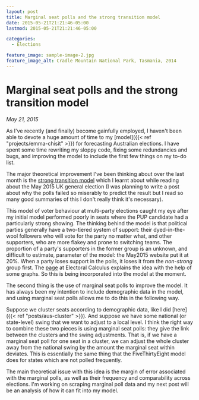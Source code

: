 ```yaml
---
layout: post
title: Marginal seat polls and the strong transition model
date: 2015-05-21T21:21:46-05:00
lastmod: 2015-05-21T21:21:46-05:00

categories:
  - Elections

feature_image: sample-image-2.jpg
feature_image_alt: Cradle Mountain National Park, Tasmania, 2014
---
```


# Marginal seat polls and the strong transition model

*May 21, 2015*

As I've recently (and finally) become gainfully employed, I haven't been able to devote a huge amount of time to my [model]({{< ref "projects/emma-chisit" >}}) for forecasting Australian elections. I have spent some time rewriting my sloppy code, fixing some redundancies and bugs, and improving the model to include the first few things on my to-do list. 

The major theoretical improvement I've been thinking about over the last month is the [strong transition model](http://www.electoralcalculus.co.uk/strongmodel.html) which I learnt about while reading about the May 2015 UK general election (I was planning to write a post about why the polls failed so miserably to predict the result but I read so many good summaries of this I don't really think it's necessary). 

This model of voter behaviour at multi-party elections caught my eye after my initial model performed poorly in seats where the PUP candidate had a particularly strong showing. The thinking behind the model is that political parties generally have a two-tiered system of support: their dyed-in-the-wool followers who will vote for the party no matter what, and other supporters, who are more flakey and prone to switching teams. The proportion of a party's supporters in the former group is an unknown, and difficult to estimate, parameter of the model: the May2015 website put it at 20%. When a party loses support in the polls, it loses it from the *non-strong* group first. The [page](http://www.electoralcalculus.co.uk/strongmodel.html) at Electoral Calculus explains the idea with the help of some graphs. So this is being incorporated into the model at the moment. 

The second thing is the use of marginal seat polls to improve the model. It has always been my intention to include demographic data in the model, and using marginal seat polls allows me to do this in the following way. 

Suppose we cluster seats according to demographic data, like I did [here]({{< ref "posts/aus-cluster" >}}). And suppose we have some national (or state-level) swing that we want to adjust to a local level. I think the right way to combine these two pieces is using marginal seat polls: they give the link between the clusters and the swing adjustments. That is, if we have a marginal seat poll for one seat in a cluster, we can adjust the whole cluster away from the national swing by the amount the marginal seat within deviates. This is essentially the same thing that the FiveThirtyEight model does for states which are not polled frequently.

The main theoretical issue with this idea is the margin of error associated with the marginal polls, as well as their frequency and comparability across elections. I'm working on scraping marginal poll data and my next post will be an analysis of how it can fit into my model. 